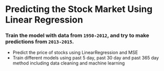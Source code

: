 
# Predicting the Stock Market Using Linear Regression

### Train the model with data from `1950-2012`, and try to make predictions from `2013-2015`.

- Predict the price of stocks using LinearRegression and MSE 
- Train different models using past 5 day, past 30 day and past 365 day method including data cleaning and machine learning

